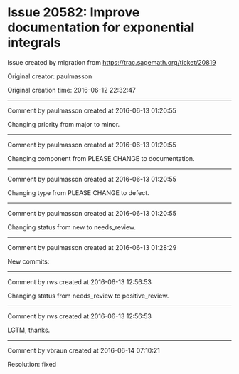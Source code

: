# Issue 20582: Improve documentation for exponential integrals

Issue created by migration from https://trac.sagemath.org/ticket/20819

Original creator: paulmasson

Original creation time: 2016-06-12 22:32:47




---

Comment by paulmasson created at 2016-06-13 01:20:55

Changing priority from major to minor.


---

Comment by paulmasson created at 2016-06-13 01:20:55

Changing component from PLEASE CHANGE to documentation.


---

Comment by paulmasson created at 2016-06-13 01:20:55

Changing type from PLEASE CHANGE to defect.


---

Comment by paulmasson created at 2016-06-13 01:20:55

Changing status from new to needs_review.


---

Comment by paulmasson created at 2016-06-13 01:28:29

New commits:


---

Comment by rws created at 2016-06-13 12:56:53

Changing status from needs_review to positive_review.


---

Comment by rws created at 2016-06-13 12:56:53

LGTM, thanks.


---

Comment by vbraun created at 2016-06-14 07:10:21

Resolution: fixed
